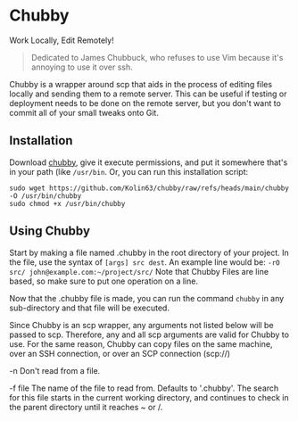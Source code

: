 # Chubby
Work Locally, Edit Remotely!

> Dedicated to James Chubbuck, who refuses to use Vim because it's annoying
> to use it over ssh.

Chubby is a wrapper around scp that aids in the process of editing
files locally and sending them to a remote server. This can be useful
if testing or deployment needs to be done on the remote server, but
you don't want to commit all of your small tweaks onto Git.

## Installation
Download [chubby](https://raw.githubusercontent.com/Kolin63/chubby/refs/heads/main/chubby),
give it execute permissions, and put it somewhere that's in your path (like
`/usr/bin`. Or, you can run this installation script:
```
sudo wget https://github.com/Kolin63/chubby/raw/refs/heads/main/chubby -O /usr/bin/chubby
sudo chmod +x /usr/bin/chubby
```

## Using Chubby
Start by making a file named .chubby in the root directory of your
project. In the file, use the syntax of `[args] src dest`. An
example line would be: `-rO src/ john@example.com:~/project/src/`
Note that Chubby Files are line based, so make sure to put one
operation on a line.

Now that the .chubby file is made, you can run the command `chubby` in
any sub-directory and that file will be executed.

Since Chubby is an scp wrapper, any arguments not listed below will be
passed to scp. Therefore, any and all scp arguments are valid for
Chubby to use. For the same reason, Chubby can copy files on the same
machine, over an SSH connection, or over an SCP connection (scp://)

-n      Don't read from a file.

-f file
        The name of the file to read from. Defaults to '.chubby'. The
        search for this file starts in the current working directory,
        and continues to check in the parent directory until it
        reaches ~ or /.
